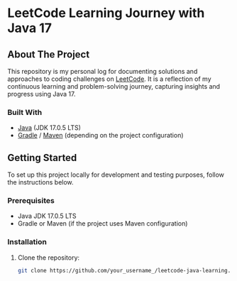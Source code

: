# LeetCode Learning Journey with Java 17

## About The Project

This repository is my personal log for documenting solutions and approaches to coding challenges on [LeetCode](https://leetcode.com/). It is a reflection of my continuous learning and problem-solving journey, capturing insights and progress using Java 17.

### Built With

* [Java](https://www.oracle.com/java/technologies/javase/jdk17-archive-downloads.html) (JDK 17.0.5 LTS)
* [Gradle](https://gradle.org/) / [Maven](https://maven.apache.org/) (depending on the project configuration)

## Getting Started

To set up this project locally for development and testing purposes, follow the instructions below.

### Prerequisites

- Java JDK 17.0.5 LTS
- Gradle or Maven (if the project uses Maven configuration)

### Installation

1. Clone the repository:
   ```sh
   git clone https://github.com/your_username_/leetcode-java-learning.git
